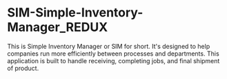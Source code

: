 # SIM-Simple-Inventory-Manager_REDUX
This is Simple Inventory Manager or SIM for short. It's designed to help companies run more efficiently between processes and departments. This application is built to handle receiving, completing jobs, and final shipment of product.
